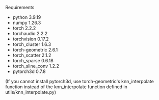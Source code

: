 Requirements
- python 3.9.19
- numpy 1.26.3
- torch 2.2.2
- torchaudio 2.2.2
- torchvision 0.17.2
- torch_cluster 1.6.3
- torch-geometric 2.6.1
- torch_scatter 2.1.2
- torch_sparse 0.6.18
- torch_sline_conv 1.2.2
- pytorch3d 0.7.8 

(If you cannot install pytorch3d, use torch-geometric's knn_interpolate function instead of the knn_interpolate function defined in utils/knn_interpolate.py)